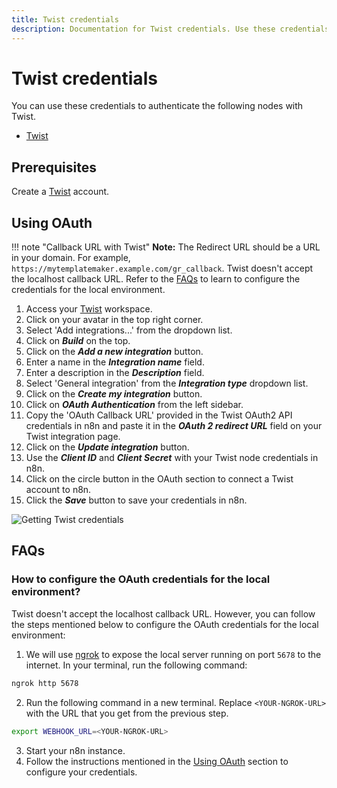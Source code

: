 ```yaml
---
title: Twist credentials
description: Documentation for Twist credentials. Use these credentials to authenticate Twist in n8n, a workflow automation platform.
---
```


# Twist credentials

You can use these credentials to authenticate the following nodes with Twist.

- [Twist](/integrations/builtin/app-nodes/n8n-nodes-base.twist/)

## Prerequisites

Create a [Twist](https://twist.com/) account.

## Using OAuth

!!! note "Callback URL with Twist"
    **Note:** The Redirect URL should be a URL in your domain. For example, `https://mytemplatemaker.example.com/gr_callback`. Twist doesn't accept the localhost callback URL. Refer to the [FAQs](#how-to-configure-the-oauth-credentials-for-the-local-environment) to learn to configure the credentials for the local environment.


1. Access your [Twist](https://twist.com) workspace.
2. Click on your avatar in the top right corner.
3. Select 'Add integrations...' from the dropdown list.
4. Click on ***Build*** on the top.
5. Click on the ***Add a new integration*** button.
6. Enter a name in the ***Integration name*** field.
7. Enter a description in the ***Description*** field.
8. Select 'General integration' from the ***Integration type*** dropdown list.
9. Click on the ***Create my integration*** button.
10. Click on ***OAuth Authentication*** from the left sidebar.
11. Copy the 'OAuth Callback URL' provided in the Twist OAuth2 API credentials in n8n and paste it in the ***OAuth 2 redirect URL*** field on your Twist integration page.
12. Click on the ***Update integration*** button.
13. Use the ***Client ID*** and ***Client Secret*** with your Twist node credentials in n8n.
14. Click on the circle button in the OAuth section to connect a Twist account to n8n.
15. Click the ***Save*** button to save your credentials in n8n.

![Getting Twist credentials](/_images/integrations/builtin/credentials/twist/using-oauth.gif)

## FAQs

### How to configure the OAuth credentials for the local environment?
Twist doesn't accept the localhost callback  URL. However, you can follow the steps mentioned below to configure the OAuth credentials for the local environment:
1. We will use [ngrok](https://ngrok.com/) to expose the local server running on port `5678` to the internet. In your terminal, run the following command:
```sh
ngrok http 5678
```
2. Run the following command in a new terminal. Replace `<YOUR-NGROK-URL>` with the URL that you get from the previous step.
```sh
export WEBHOOK_URL=<YOUR-NGROK-URL>
```
3. Start your n8n instance.
4. Follow the instructions mentioned in the [Using OAuth](#using-oauth) section to configure your credentials.

